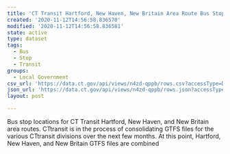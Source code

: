 ```yaml
---
title: 'CT Transit Hartford, New Haven, New Britain Area Route Bus Stops'
created: '2020-11-12T14:56:58.836570'
modified: '2020-11-12T14:56:58.836581'
state: active
type: dataset
tags:
  - Bus
  - Stop
  - Transit
groups:
  - Local Government
csv_url: 'https://data.ct.gov/api/views/n4zd-qppb/rows.csv?accessType=DOWNLOAD'
json_url: 'https://data.ct.gov/api/views/n4zd-qppb/rows.json?accessType=DOWNLOAD'
layout: post

---
```

Bus stop locations for CT Transit Hartford, New Haven, and New Britain area routes. CTtransit is in the process of consolidating GTFS files for the various CTtransit divisions over the next few months.  At this point, Hartford, New Haven, and New Britain GTFS files are combined
